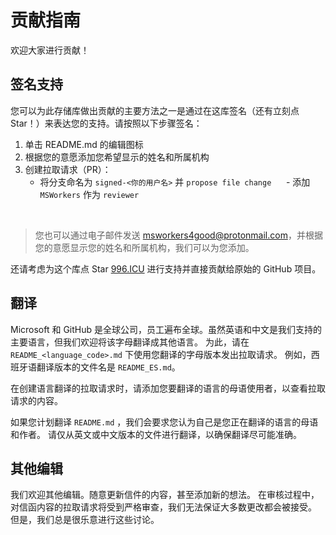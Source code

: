 # 贡献指南

欢迎大家进行贡献！

## 签名支持

您可以为此存储库做出贡献的主要方法之一是通过在这库签名（还有立刻点 Star！）来表达您的支持。请按照以下步骤签名：


1. 单击 README.md 的编辑图标
1. 根据您的意愿添加您希望显示的姓名和所属机构
1. 创建拉取请求（PR）：
     - 将分支命名为 `signed-<你的用户名>` 并 `propose file change`
     - 添加 `MSWorkers` 作为 `reviewer`

  
> 您也可以通过电子邮件发送 <msworkers4good@protonmail.com>，并根据您的意愿显示您的姓名和所属机构，我们可以为您添加。


还请考虑为这个库点 Star [996.ICU](https://github.com/996ICU/996.icu) 进行支持并直接贡献给原始的 GitHub 项目。

## 翻译


Microsoft 和 GitHub 是全球公司，员工遍布全球。虽然英语和中文是我们支持的主要语言，但我们欢迎将该字母翻译成其他语言。
为此，请在 `README_<language_code>.md` 下使用您翻译的字母版本发出拉取请求。
例如，西班牙语翻译版本的文件名是 `README_ES.md`。

在创建语言翻译的拉取请求时，请添加您要翻译的语言的母语使用者，以查看拉取请求的内容。

如果您计划翻译 `README.md` ，我们会要求您认为自己是您正在翻译的语言的母语和作者。
请仅从英文或中文版本的文件进行翻译，以确保翻译尽可能准确。


## 其他编辑

我们欢迎其他编辑。随意更新信件的内容，甚至添加新的想法。
在审核过程中，对信函内容的拉取请求将受到严格审查，我们无法保证大多数更改都会被接受。
但是，我们总是很乐意进行这些讨论。
